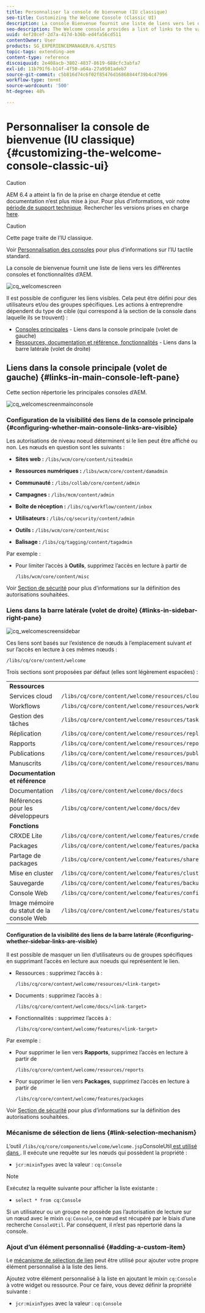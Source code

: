 ```yaml
---
title: Personnaliser la console de bienvenue (IU classique)
seo-title: Customizing the Welcome Console (Classic UI)
description: La console Bienvenue fournit une liste de liens vers les différentes consoles et fonctionnalités d’AEM
seo-description: The Welcome console provides a list of links to the various consoles and functionality within AEM
uuid: 4ef20cef-2d7a-417d-b36b-ed4fa56cd511
contentOwner: User
products: SG_EXPERIENCEMANAGER/6.4/SITES
topic-tags: extending-aem
content-type: reference
discoiquuid: 2e408acb-3802-4837-8619-688cfc3abfa7
exl-id: 11b791f6-b14f-4f50-a64a-27a9501adeb7
source-git-commit: c5b816d74c6f02f85476d16868844f39b4c47996
workflow-type: tm+mt
source-wordcount: '500'
ht-degree: 48%

---
```


# Personnaliser la console de bienvenue (IU classique){#customizing-the-welcome-console-classic-ui}

>[!CAUTION]
>
>AEM 6.4 a atteint la fin de la prise en charge étendue et cette documentation n’est plus mise à jour. Pour plus d’informations, voir notre [période de support technique](https://helpx.adobe.com/fr/support/programs/eol-matrix.html). Rechercher les versions prises en charge [here](https://experienceleague.adobe.com/docs/?lang=fr).

>[!CAUTION]
>
>Cette page traite de l’IU classique.
>
>Voir [Personnalisation des consoles](/help/sites-developing/customizing-consoles-touch.md) pour plus d’informations sur l’IU tactile standard.

La console de bienvenue fournit une liste de liens vers les différentes consoles et fonctionnalités d’AEM.

![cq_welcomescreen](assets/cq_welcomescreen.png)

Il est possible de configurer les liens visibles. Cela peut être défini pour des utilisateurs et/ou des groupes spécifiques. Les actions à entreprendre dépendent du type de cible (qui correspond à la section de la console dans laquelle ils se trouvent) :

* [Consoles principales](#links-in-main-console-left-pane) - Liens dans la console principale (volet de gauche)
* [Ressources, documentation et référence, fonctionnalités](#links-in-sidebar-right-pane) - Liens dans la barre latérale (volet de droite)

## Liens dans la console principale (volet de gauche) {#links-in-main-console-left-pane}

Cette section répertorie les principales consoles d’AEM.

![cq_welcomescreenmainconsole](assets/cq_welcomescreenmainconsole.png)

### Configuration de la visibilité des liens de la console principale {#configuring-whether-main-console-links-are-visible}

Les autorisations de niveau noeud déterminent si le lien peut être affiché ou non. Les nœuds en question sont les suivants :

* **Sites web :** `/libs/wcm/core/content/siteadmin`

* **Ressources numériques :** `/libs/wcm/core/content/damadmin`

* **Communauté :** `/libs/collab/core/content/admin`

* **Campagnes :** `/libs/mcm/content/admin`

* **Boîte de réception :** `/libs/cq/workflow/content/inbox`

* **Utilisateurs :** `/libs/cq/security/content/admin`

* **Outils :** `/libs/wcm/core/content/misc`

* **Balisage :** `/libs/cq/tagging/content/tagadmin`

Par exemple :

* Pour limiter l’accès à **Outils**, supprimez l’accès en lecture à partir de

   `/libs/wcm/core/content/misc`

Voir [Section de sécurité](/help/sites-administering/security.md) pour plus d’informations sur la définition des autorisations souhaitées.

### Liens dans la barre latérale (volet de droite) {#links-in-sidebar-right-pane}

![cq_welcomescreensidebar](assets/cq_welcomescreensidebar.png)

Ces liens sont basés sur l’existence de nœuds à l’emplacement suivant *et* sur l’accès en lecture à ces mêmes nœuds :

`/libs/cq/core/content/welcome`

Trois sections sont proposées par défaut (elles sont légèrement espacées) :

<table> 
 <tbody> 
  <tr> 
   <td><strong>Ressources</strong></td> 
   <td> </td> 
  </tr> 
  <tr> 
   <td> Services cloud</td> 
   <td><code>/libs/cq/core/content/welcome/resources/cloudservices</code></td> 
  </tr> 
  <tr> 
   <td> Workflows</td> 
   <td><code>/libs/cq/core/content/welcome/resources/workflows</code></td> 
  </tr> 
  <tr> 
   <td> Gestion des tâches</td> 
   <td><code>/libs/cq/core/content/welcome/resources/taskmanager</code></td> 
  </tr> 
  <tr> 
   <td> Réplication</td> 
   <td><code>/libs/cq/core/content/welcome/resources/replication</code></td> 
  </tr> 
  <tr> 
   <td> Rapports</td> 
   <td><code>/libs/cq/core/content/welcome/resources/reports</code></td> 
  </tr> 
  <tr> 
   <td> Publications</td> 
   <td><code>/libs/cq/core/content/welcome/resources/publishingadmin</code></td> 
  </tr> 
  <tr> 
   <td> Manuscrits</td> 
   <td><code>/libs/cq/core/content/welcome/resources/manuscriptsadmin</code></td> 
  </tr> 
  <tr> 
   <td><strong>Documentation et référence</strong></td> 
   <td> </td> 
  </tr> 
  <tr> 
   <td> Documentation</td> 
   <td><code>/libs/cq/core/content/welcome/docs/docs</code></td> 
  </tr> 
  <tr> 
   <td> Références pour les développeurs</td> 
   <td><code>/libs/cq/core/content/welcome/docs/dev</code></td> 
  </tr> 
  <tr> 
   <td><strong>Fonctions</strong></td> 
   <td> </td> 
  </tr> 
  <tr> 
   <td> CRXDE Lite</td> 
   <td><code>/libs/cq/core/content/welcome/features/crxde</code></td> 
  </tr> 
  <tr> 
   <td> Packages</td> 
   <td><code>/libs/cq/core/content/welcome/features/packages</code></td> 
  </tr> 
  <tr> 
   <td> Partage de packages</td> 
   <td><code>/libs/cq/core/content/welcome/features/share</code></td> 
  </tr> 
  <tr> 
   <td> Mise en cluster</td> 
   <td><code>/libs/cq/core/content/welcome/features/cluster</code></td> 
  </tr> 
  <tr> 
   <td> Sauvegarde</td> 
   <td><code>/libs/cq/core/content/welcome/features/backup</code></td> 
  </tr> 
  <tr> 
   <td> Console Web<br /> </td> 
   <td><code>/libs/cq/core/content/welcome/features/config</code></td> 
  </tr> 
  <tr> 
   <td> Image mémoire du statut de la console Web<br /> </td> 
   <td><code>/libs/cq/core/content/welcome/features/statusdump</code></td> 
  </tr> 
 </tbody> 
</table>

#### Configuration de la visibilité des liens de la barre latérale {#configuring-whether-sidebar-links-are-visible}

Il est possible de masquer un lien d’utilisateurs ou de groupes spécifiques en supprimant l’accès en lecture aux noeuds qui représentent le lien.

* Ressources : supprimez l’accès à :

   `/libs/cq/core/content/welcome/resources/<link-target>`

* Documents : supprimez l’accès à :

   `/libs/cq/core/content/welcome/docs/<link-target>`

* Fonctionnalités : supprimez l’accès à :

   `/libs/cq/core/content/welcome/features/<link-target>`

Par exemple :

* Pour supprimer le lien vers **Rapports**, supprimez l’accès en lecture à partir de

   `/libs/cq/core/content/welcome/resources/reports`

* Pour supprimer le lien vers **Packages**, supprimez l’accès en lecture à partir de

   `/libs/cq/core/content/welcome/features/packages`

Voir [Section de sécurité](/help/sites-administering/security.md) pour plus d’informations sur la définition des autorisations souhaitées.

### Mécanisme de sélection de liens {#link-selection-mechanism}

L’outil `/libs/cq/core/components/welcome/welcome.jsp`ConsoleUtil[ est utilisé dans ](https://helpx.adobe.com/experience-manager/6-4/sites/developing/using/reference-materials/javadoc/com/day/cq/commons/ConsoleUtil.html). Il exécute une requête sur les nœuds qui possèdent la propriété :

* `jcr:mixinTypes` avec la valeur : `cq:Console`

>[!NOTE]
>
>Exécutez la requête suivante pour afficher la liste existante :
>
>* `select * from cq:Console`
>


Si un utilisateur ou un groupe ne possède pas l’autorisation de lecture sur un nœud avec le mixin `cq:Console`, ce nœud est récupéré par le biais d’une recherche `ConsoleUtil`. Par conséquent, il n’est pas répertorié dans la console.

### Ajout d’un élément personnalisé {#adding-a-custom-item}

Le [mécanisme de sélection de lien](#link-selection-mechanism) peut être utilisé pour ajouter votre propre élément personnalisé à la liste des liens.

Ajoutez votre élément personnalisé à la liste en ajoutant le mixin `cq:Console` à votre widget ou ressource. Pour ce faire, vous devez définir la propriété suivante :

* `jcr:mixinTypes` avec la valeur : `cq:Console`
